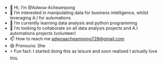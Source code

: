 - 👋 Hi, I’m @Adwoa-Acheampong
- 👀 I’m interested in manipulating data for business intelligence, whilst leveraging A.I for automations
- 🌱 I’m currently learning data analysis and python programming
- 💞️ I’m looking to collaborate on all data analysis projects and A.I automations projects (volunteer)
- 📫 How to reach me adwoaacheampong728@gmail.com
- 😄 Pronouns: She
- ⚡ Fun fact: I started doing this as leisure and soon realised I actually love this. 

<!---
Adwoa-Acheampong/Adwoa-Acheampong is a ✨ special ✨ repository because its `README.md` (this file) appears on your GitHub profile.
You can click the Preview link to take a look at your changes.
--->

